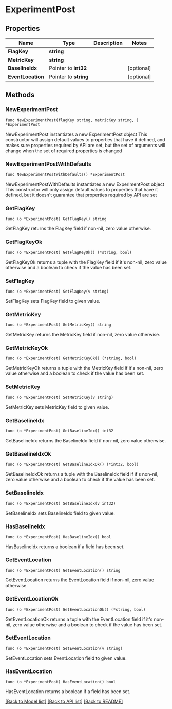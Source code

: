 # ExperimentPost

## Properties

Name | Type | Description | Notes
------------ | ------------- | ------------- | -------------
**FlagKey** | **string** |  | 
**MetricKey** | **string** |  | 
**BaselineIdx** | Pointer to **int32** |  | [optional] 
**EventLocation** | Pointer to **string** |  | [optional] 

## Methods

### NewExperimentPost

`func NewExperimentPost(flagKey string, metricKey string, ) *ExperimentPost`

NewExperimentPost instantiates a new ExperimentPost object
This constructor will assign default values to properties that have it defined,
and makes sure properties required by API are set, but the set of arguments
will change when the set of required properties is changed

### NewExperimentPostWithDefaults

`func NewExperimentPostWithDefaults() *ExperimentPost`

NewExperimentPostWithDefaults instantiates a new ExperimentPost object
This constructor will only assign default values to properties that have it defined,
but it doesn't guarantee that properties required by API are set

### GetFlagKey

`func (o *ExperimentPost) GetFlagKey() string`

GetFlagKey returns the FlagKey field if non-nil, zero value otherwise.

### GetFlagKeyOk

`func (o *ExperimentPost) GetFlagKeyOk() (*string, bool)`

GetFlagKeyOk returns a tuple with the FlagKey field if it's non-nil, zero value otherwise
and a boolean to check if the value has been set.

### SetFlagKey

`func (o *ExperimentPost) SetFlagKey(v string)`

SetFlagKey sets FlagKey field to given value.


### GetMetricKey

`func (o *ExperimentPost) GetMetricKey() string`

GetMetricKey returns the MetricKey field if non-nil, zero value otherwise.

### GetMetricKeyOk

`func (o *ExperimentPost) GetMetricKeyOk() (*string, bool)`

GetMetricKeyOk returns a tuple with the MetricKey field if it's non-nil, zero value otherwise
and a boolean to check if the value has been set.

### SetMetricKey

`func (o *ExperimentPost) SetMetricKey(v string)`

SetMetricKey sets MetricKey field to given value.


### GetBaselineIdx

`func (o *ExperimentPost) GetBaselineIdx() int32`

GetBaselineIdx returns the BaselineIdx field if non-nil, zero value otherwise.

### GetBaselineIdxOk

`func (o *ExperimentPost) GetBaselineIdxOk() (*int32, bool)`

GetBaselineIdxOk returns a tuple with the BaselineIdx field if it's non-nil, zero value otherwise
and a boolean to check if the value has been set.

### SetBaselineIdx

`func (o *ExperimentPost) SetBaselineIdx(v int32)`

SetBaselineIdx sets BaselineIdx field to given value.

### HasBaselineIdx

`func (o *ExperimentPost) HasBaselineIdx() bool`

HasBaselineIdx returns a boolean if a field has been set.

### GetEventLocation

`func (o *ExperimentPost) GetEventLocation() string`

GetEventLocation returns the EventLocation field if non-nil, zero value otherwise.

### GetEventLocationOk

`func (o *ExperimentPost) GetEventLocationOk() (*string, bool)`

GetEventLocationOk returns a tuple with the EventLocation field if it's non-nil, zero value otherwise
and a boolean to check if the value has been set.

### SetEventLocation

`func (o *ExperimentPost) SetEventLocation(v string)`

SetEventLocation sets EventLocation field to given value.

### HasEventLocation

`func (o *ExperimentPost) HasEventLocation() bool`

HasEventLocation returns a boolean if a field has been set.


[[Back to Model list]](../README.md#documentation-for-models) [[Back to API list]](../README.md#documentation-for-api-endpoints) [[Back to README]](../README.md)



